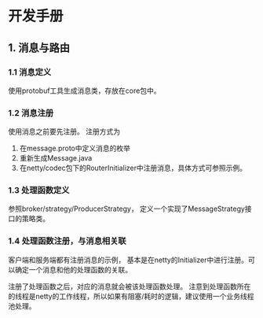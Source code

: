 # 开发手册

## 1. 消息与路由

### 1.1 消息定义

使用protobuf工具生成消息类，存放在core包中。 

### 1.2 消息注册

使用消息之前要先注册。
注册方式为
1. 在message.proto中定义消息的枚举
2. 重新生成Message.java
3. 在netty/codec包下的RouterInitializer中注册消息，具体方式可参照示例。 

### 1.3 处理函数定义

参照broker/strategy/ProducerStrategy， 定义一个实现了MessageStrategy接口的策略类。

### 1.4 处理函数注册，与消息相关联

客户端和服务端都有注册消息的示例， 基本是在netty的Initializer中进行注册。可以确定一个消息和他的处理函数的关联。 


注册了处理函数之后，对应的消息就会被该处理函数处理。 注意到处理函数所在的线程是netty的工作线程，所以如果有阻塞/耗时的逻辑，建议使用一个业务线程池处理。 

